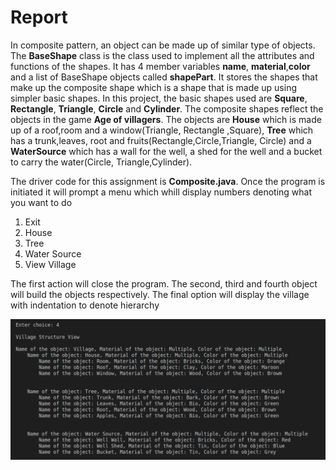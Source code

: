 # Report

In composite pattern, an object can be made up of similar type of objects. The __BaseShape__ class is the class used to implement all the attributes and functions of the shapes. It has 4 member variables __name__, __material__,__color__ and a list of BaseShape objects called __shapePart__. It stores the shapes that make up the composite shape which is a shape that is made up using simpler basic shapes. In this project, the basic shapes used are __Square__, __Rectangle__, __Triangle__, __Circle__ and __Cylinder__. The composite shapes reflect the objects in the  game  __Age of villagers__. The objects are __House__ which is made up of a roof,room and a window(Triangle, Rectangle ,Square), __Tree__ which has a trunk,leaves, root and fruits(Rectangle,Circle,Triangle, Circle) and a __WaterSource__ which has a wall for the well, a shed for the well and a bucket to carry the water(Circle, Triangle,Cylinder).

The driver code for this assignment is __Composite.java__. Once the program is initiated it will prompt a menu which whill display numbers denoting what you want to do 
1. Exit
2. House
3. Tree
4. Water Source
5. View Village

The first action will close the program. The second, third and fourth object will build the objects respectively. The final option will display the village with indentation to denote hierarchy

![Visualization of village](view.png)